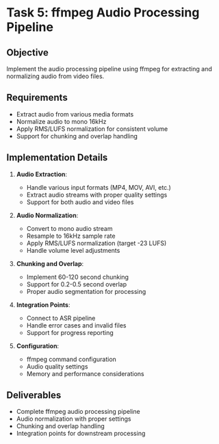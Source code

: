 # Task 5: ffmpeg Audio Processing Pipeline

## Objective

Implement the audio processing pipeline using ffmpeg for extracting and normalizing audio from video files.

## Requirements

- Extract audio from various media formats
- Normalize audio to mono 16kHz
- Apply RMS/LUFS normalization for consistent volume
- Support for chunking and overlap handling

## Implementation Details

1. **Audio Extraction**:
   - Handle various input formats (MP4, MOV, AVI, etc.)
   - Extract audio streams with proper quality settings
   - Support for both audio and video files

2. **Audio Normalization**:
   - Convert to mono audio stream
   - Resample to 16kHz sample rate
   - Apply RMS/LUFS normalization (target -23 LUFS)
   - Handle volume level adjustments

3. **Chunking and Overlap**:
   - Implement 60-120 second chunking
   - Support for 0.2-0.5 second overlap
   - Proper audio segmentation for processing

4. **Integration Points**:
   - Connect to ASR pipeline
   - Handle error cases and invalid files
   - Support for progress reporting

5. **Configuration**:
   - ffmpeg command configuration
   - Audio quality settings
   - Memory and performance considerations

## Deliverables

- Complete ffmpeg audio processing pipeline
- Audio normalization with proper settings
- Chunking and overlap handling
- Integration points for downstream processing

